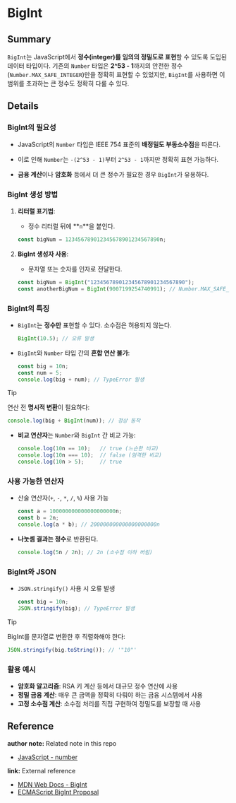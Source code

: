 # BigInt

## Summary
`BigInt`는 JavaScript에서 **정수(integer)를 임의의 정밀도로 표현**할 수 있도록 도입된 데이터 타입이다. 기존의 `Number` 타입은 **2^53 - 1**까지의 안전한 정수(`Number.MAX_SAFE_INTEGER`)만을 정확히 표현할 수 있었지만, `BigInt`를 사용하면 이 범위를 초과하는 큰 정수도 정확히 다룰 수 있다.

## Details

### BigInt의 필요성
- JavaScript의 `Number` 타입은 IEEE 754 표준의 **배정밀도 부동소수점**을 따른다.
  
- 이로 인해 `Number`는 `-(2^53 - 1)`부터 `2^53 - 1`까지만 정확히 표현 가능하다.
  
- **금융 계산**이나 **암호화** 등에서 더 큰 정수가 필요한 경우 `BigInt`가 유용하다.

### BigInt 생성 방법

1. **리터럴 표기법**:
   - 정수 리터럴 뒤에 **`n`**을 붙인다.
   ```javascript
   const bigNum = 123456789012345678901234567890n;
   ```

2. **BigInt 생성자 사용**:
   - 문자열 또는 숫자를 인자로 전달한다.
   ```javascript
   const bigNum = BigInt("123456789012345678901234567890");
   const anotherBigNum = BigInt(9007199254740991); // Number.MAX_SAFE_INTEGER
   ```

### BigInt의 특징

- `BigInt`는 **정수만** 표현할 수 있다. 소수점은 허용되지 않는다.
  ```javascript
  BigInt(10.5); // 오류 발생
  ```
  
- `BigInt`와 `Number` 타입 간의 **혼합 연산 불가**:
  ```javascript
  const big = 10n;
  const num = 5;
  console.log(big + num); // TypeError 발생
  ```

> [!TIP]
> 연산 전 **명시적 변환**이 필요하다:
> ```javascript
> console.log(big + BigInt(num)); // 정상 동작
> ```

- **비교 연산자**는 `Number`와 `BigInt` 간 비교 가능:
  ```javascript
  console.log(10n == 10);   // true (느슨한 비교)
  console.log(10n === 10);  // false (엄격한 비교)
  console.log(10n > 5);     // true
  ```

### 사용 가능한 연산자
- 산술 연산자(`+`, `-`, `*`, `/`, `%`) 사용 가능
  ```javascript
  const a = 100000000000000000000n;
  const b = 2n;
  console.log(a * b); // 200000000000000000000n
  ```

- **나눗셈 결과는 정수**로 반환된다.
  ```javascript
  console.log(5n / 2n); // 2n (소수점 이하 버림)
  ```

### BigInt와 JSON
- `JSON.stringify()` 사용 시 오류 발생
  ```javascript
  const big = 10n;
  JSON.stringify(big); // TypeError 발생
  ```
> [!TIP]
> BigInt를 문자열로 변환한 후 직렬화해야 한다:
> ```javascript
> JSON.stringify(big.toString()); // '"10"'
> ```

### 활용 예시
- **암호화 알고리즘**: RSA 키 계산 등에서 대규모 정수 연산에 사용
- **정밀 금융 계산**: 매우 큰 금액을 정확히 다뤄야 하는 금융 시스템에서 사용
- **고정 소수점 계산**: 소수점 처리를 직접 구현하여 정밀도를 보장할 때 사용

## Reference

**author note:** Related note in this repo

- [JavaScript - number](./Number.md)

**link:** External reference

- [MDN Web Docs - BigInt](https://developer.mozilla.org/en-US/docs/Web/JavaScript/Reference/Global_Objects/BigInt)
- [ECMAScript BigInt Proposal](https://github.com/tc39/proposal-bigint)
